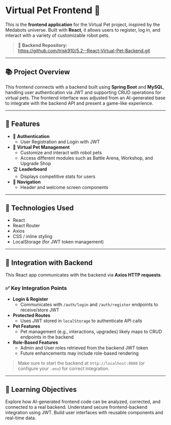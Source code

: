 # Virtual Pet Frontend 🧬

This is the **frontend application** for the Virtual Pet project, inspired by the Medabots universe. Built with **React**, it allows users to register, log in, and interact with a variety of customizable robot pets.

> 🔗 **Backend Repository:**  
> https://github.com/trisk910/5.2--React-Virtual-Pet-Backend.git

---

## 📚 Project Overview

This frontend connects with a backend built using **Spring Boot** and **MySQL**, handling user authentication via JWT and supporting CRUD operations for virtual pets. The frontend interface was adjusted from an AI-generated base to integrate with the backend API and present a game-like experience.

---

## 🌟 Features

- 🔐 **Authentication**
  - User Registration and Login with JWT
- 🤖 **Virtual Pet Management**
  - Customize and interact with robot pets
  - Access different modules such as Battle Arena, Workshop, and Upgrade Shop
- 🏆 **Leaderboard**
  - Displays competitive stats for users
- 🧭 **Navigation**
  - Header and welcome screen components

---

## 🔧 Technologies Used

- React
- React Router
- Axios
- CSS / inline styling
- LocalStorage (for JWT token management)

---

## 🔄 Integration with Backend

This React app communicates with the backend via **Axios HTTP requests**.

### ✅ Key Integration Points

- **Login & Register**
  - Communicates with `/auth/login` and `/auth/register` endpoints to receive/store JWT
- **Protected Routes**
  - Uses JWT stored in `localStorage` to authenticate API calls
- **Pet Features**
  - Pet management (e.g., interactions, upgrades) likely maps to CRUD endpoints in the backend
- **Role-Based Features**
  - Admin and User roles retrieved from the backend JWT token
  - Future enhancements may include role-based rendering

> Make sure to start the backend at `http://localhost:8080` (or configure your `.env`) for correct integration.

---

## 🧠 Learning Objectives

Explore how AI-generated frontend code can be analyzed, corrected, and connected to a real backend.
Understand secure frontend-backend integration using JWT.
Build user interfaces with reusable components and real-time data.
